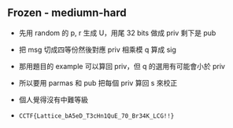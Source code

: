 ## Frozen - mediumn-hard

* 先用 random 的 p, r 生成 U，用尾 32 bits 做成 priv 剩下是 pub
* 把 msg 切成四等份然後對應 priv 相乘模 q 算成 sig
* 那用題目的 example 可以算回 priv，但 q 的選用有可能會小於 priv
* 所以要用 parmas 和 pub 把每個 priv 算回 s 來校正
* 個人覺得沒有中難等級

* `CCTF{Lattice_bA5eD_T3cHn1QuE_70_Br34K_LCG!!}`
